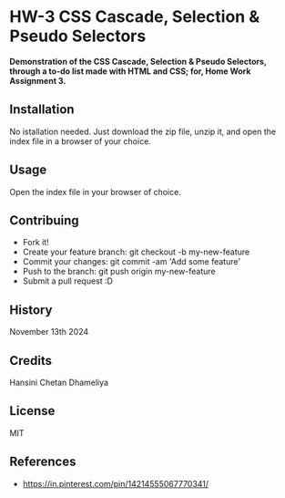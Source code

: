 # HW-3 CSS Cascade, Selection & Pseudo Selectors
**Demonstration of the CSS Cascade, Selection & Pseudo Selectors, through a to-do list made with HTML and CSS; for, Home Work Assignment 3.**

## Installation
No istallation needed. Just download the zip file, unzip it, and open the index file in a browser of your choice.

## Usage
Open the index file in your browser of choice.

## Contribuing
- Fork it!
- Create your feature branch: git checkout -b my-new-feature
- Commit your changes: git commit -am 'Add some feature'
- Push to the branch: git push origin my-new-feature
- Submit a pull request :D

## History
November 13th 2024

## Credits
Hansini Chetan Dhameliya

## License
MIT

## References

- https://in.pinterest.com/pin/14214555067770341/


